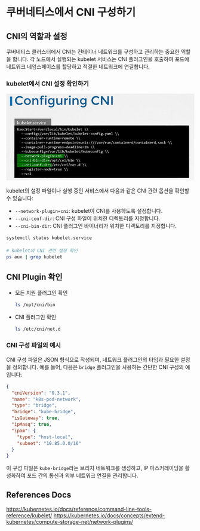 # 쿠버네티스에서 CNI 구성하기

## CNI의 역할과 설정

쿠버네티스 클러스터에서 CNI는 컨테이너 네트워크를 구성하고 관리하는 중요한 역할을 합니다. 각 노드에서 실행되는 kubelet 서비스는 CNI 플러그인을 호출하여 포드에 네트워크 네임스페이스를 할당하고 적절한 네트워크에 연결합니다.

### kubelet에서 CNI 설정 확인하기

![](2024-04-21-15-10-53.png)

kubelet의 설정 파일이나 실행 중인 서비스에서 다음과 같은 CNI 관련 옵션을 확인할 수 있습니다:

- `--network-plugin=cni`: kubelet이 CNI를 사용하도록 설정합니다.
- `--cni-conf-dir`: CNI 구성 파일이 위치한 디렉토리를 지정합니다.
- `--cni-bin-dir`: CNI 플러그인 바이너리가 위치한 디렉토리를 지정합니다.

```bash
systemctl status kubelet.service

# kubelet의 CNI 관련 설정 확인
ps aux | grep kubelet
```

## CNI Plugin 확인

- 모든 지원 플러그인 확인

  ```sh
  ls /opt/cni/bin
  ```

- CNI 플러그인 확인
  ```sh
  ls /etc/cni/net.d
  ```

### CNI 구성 파일의 예시

CNI 구성 파일은 JSON 형식으로 작성되며, 네트워크 플러그인의 타입과 필요한 설정을 정의합니다. 예를 들어, 다음은 `bridge` 플러그인을 사용하는 간단한 CNI 구성의 예입니다:

```json
{
  "cniVersion": "0.3.1",
  "name": "k8s-pod-network",
  "type": "bridge",
  "bridge": "kube-bridge",
  "isGateway": true,
  "ipMasq": true,
  "ipam": {
    "type": "host-local",
    "subnet": "10.85.0.0/16"
  }
}
```

이 구성 파일은 `kube-bridge`라는 브리지 네트워크를 생성하고, IP 마스커레이딩을 활성화하여 포드 간의 통신과 외부 네트워크 연결을 관리합니다.

## References Docs

https://kubernetes.io/docs/reference/command-line-tools-reference/kubelet/
https://kubernetes.io/docs/concepts/extend-kubernetes/compute-storage-net/network-plugins/
